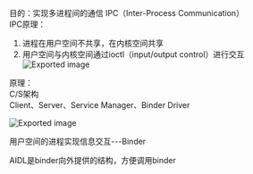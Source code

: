 目的：实现多进程间的通信 IPC（Inter-Process Communication）  
IPC原理：

1. 进程在用户空间不共享，在内核空间共享
2. 用户空间与内核空间通过ioctl（input/output control）进行交互
![Exported image](Exported%20image%2020240403195508-0.png)      

原理：  
C/S架构  
Client、Server、Service Manager、Binder Driver

![Exported image](Exported%20image%2020240403195508-1.png)  

用户空间的进程实现信息交互---Binder
 
AIDL是binder向外提供的结构，方便调用binder